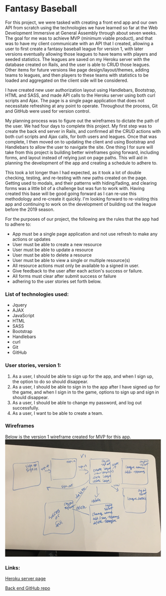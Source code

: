 <h1>Fantasy Baseball</h1>

<p>For this project, we were tasked with creating a front end app and our own API from scratch using the technologies we have learned so far at the Web Development Immersive at General Assembly through about seven weeks. The goal for me was to achieve MVP (minimum viable product), and that was to have my client communicate with an API that I created, allowing a user to first create a fantasy baseball league for version 1, with later versions eventually allowing those leagues to have teams with players and seeded statistics. The leagues are saved on my Heroku server with the database created on Rails, and the user is able to CRUD those leagues. Other items for future versions like page design/layout/themes, adding teams to leagues, and then players to these teams with statistics to be loaded and aggregated on the client side will be considered.</p>

<p>I have created new user authorization layout using Handlebars, Bootstrap, HTML and SASS, and made API calls to the Heroku server using both curl scripts and Ajax. The page is a single page application that does not necessitate refreshing at any point to operate. Throughout the process, Git and GitHub were used for version control.</p>

<p>My planning process was to figure out the wireframes to dictate the path of the user. We had four days to complete this project. My first step was to create the back end server in Rails, and confirmed all the CRUD actions with both curl scripts and Ajax calls, for both users and leagues. Once that was complete, I then moved on to updating the client and using Bootstrap and Handlebars to allow the user to navigate the site. One thing I for sure will take from this project is building better wireframes going forward, including forms, and layout instead of relying just on page paths. This will aid in planning the development of the app and creating a schedule to adhere to.</p>

<p>This took a lot longer than I had expected, as it took a lot of double checking, testing, and re-testing with new paths created on the page. Getting used to modals, and their patterns with hiding/fading, and clearing forms was a little bit of a challenge but was fun to work with. Having created this base will be good going forward as I can re-use this methodology and re-create it quickly. I'm looking forward to re-visiting this app and continuing to work on the development of building out the league before the 2019 season.
</p>

<p>For the purposes of our project, the following are the rules that the app had to adhere to:
  <ul>
  <li>App must be a single page application and not use refresh to make any actions or updates</li>
  <li>User must be able to create a new resource</li>
  <li>User must be able to update a resource</li>
  <li>User must be able to delete a resource</li>
  <li>User must be able to view a single or multiple resource(s)</li>
  <li>All resource actions must only be available to a signed in user.</li>
  <li>Give feedback to the user after each action's success or failure.</li>
  <li>All forms must clear after submit success or failure</li>
  <li>adhering to the user stories set forth below.</li>
  </ul>
</p>

<h3>List of technologies used:</h3>
<ul>
  <li>Jquery</li>
  <li>AJAX</li>
  <li>JavaScript</li>
  <li>HTML</li>
  <li>SASS</li>
  <li>Bootstrap</li>
  <li>Handlebars</li>
  <li>curl</li>
  <li>Git</li>
  <li>GitHub</li>
</ul>

<h3>User stories, version 1:</h3>
<ol>
  <li>As a user, I should be able to sign up for the app, and when I sign up, the option to do so should disappear.</li>
  <li>As a user, I should be able to sign in to the app after I have signed up for the game, and when I sign in to the game, options to sign up and sign in should disappear.</li>
  <li>As a user, I should be able to change my password, and log out successfully.</li>
  <li>As a user, I want to be able to create a team.</li>
</ol>

<h3>Wireframes</h3>
<p>Below is the version 1 wireframe created for MVP for this app.</`p>
<img src="/assets/images/fbwireframev1.JPG">

<h3>Links:</h3>
<p><a href="https://cryptic-peak-27744.herokuapp.com/">Heroku server page</a></p>
<p><a href="https://github.com/cedis81/rails-api-project-back-end">Back end GitHub repo</a></p>
